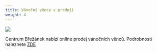 ```yaml
---
title: Vánoční věnce v prodeji
weight: 4
---
```

![](/images/uploads/20201105_145020.jpg)

Centrum Břežánek nabízí online prodej vánočních věnců. Podrobnosti naleznete [ZDE](https://www.brezanek.cz/aktuality/vence-online.html)